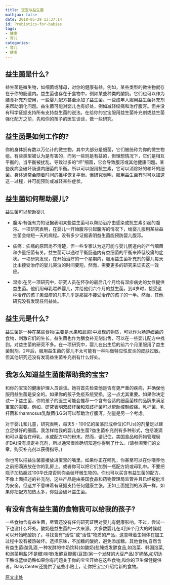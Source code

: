 ```yaml
---
title: 宝宝与益生菌
mathjax: false
date: 2018-05-29 13:37:14
id: Probiotics-for-babies
tags:
- 健康
- 育儿
categories:
- 育儿
- 健康
---
```


## 益生菌是什么?

益生菌是微生物，如细菌或酵母，对你的健康有益。例如，某些类型的微生物就存在于你的肠道内。益生菌也存在于食物中，例如某些种类的酸奶。它们也可以作为膳食补充剂使用，一些婴儿配方甚至添加了益生菌。一些成年人服用益生菌补充剂来帮助消化问题。益生菌可能对婴儿也有好处，例如减轻绞痛和治疗腹泻。但并没有科学证据支持所有支持益生菌的说法。在给你的宝宝服用益生菌补充剂或益生菌强化配方之前，先和你的孩子的医生谈谈，做一些研究。

<!---more--->

## 益生菌是如何工作的?

你的身体拥有数以万亿计的微生物，其中大部分是细菌，它们被统称为你的微生物组。有些类型被认为是有害的，而另一些则是有益的，但理想情况下，它们是相互平衡的。当平衡被扰乱，导致过多的“坏”细菌，它会导致腹泻或其他健康问题。某些疾病会破坏肠道内细菌的平衡。所以可以服用抗生素，它可以消除好的和坏的细菌。身体通常会随着时间的推移恢复平衡。但研究表明，服用益生菌有时可以加速这一过程，并可能预防或减轻某些症状。

## 益生菌如何帮助婴儿?

益生菌可以帮助婴儿

- 腹泻:有强有力的证据表明某些益生菌可以帮助治疗由感染或抗生素引起的腹泻。一项研究表明，在婴儿一开始腹泻引起腹泻的情况下，给婴儿服用某些益生菌会缩短一天的病程。没有多少证据表明益生菌能预防婴儿腹泻。

- 疝痛：疝痛的原因尚不清楚，但一些专家认为这可能与婴儿肠道内的产气细菌和少量细菌有关。益生菌可以通过平衡肠道内有益细菌的平衡来降低绞痛的症状。一项研究发现，在开始治疗的一个星期内，服用益生菌补充剂的婴儿每天比未接受治疗的婴儿哭泣的时间要短。然而，需要更多的研究来证实这一效应。

- 湿疹:在另一项研究中，研究人员在怀孕的最后几个月给有湿疹病史的女性提供益生菌。他们用母乳喂养婴儿，并给他们六个月的益生菌。到4岁时，接受这种治疗的孩子患湿疹的几率几乎是那些不接受治疗的孩子的一半。然而，其他研究没有发现任何益处。 

## 益生元是什么?

益生菌是一种在某些食物(主要是水果和蔬菜)中发现的物质，可以作为肠道细菌的食物，刺激它们的生长。益生菌也作为膳食补充剂出售，可以在一些婴儿配方中找到。对益生菌的研究不多。在一项研究中，婴儿在出生后的前六个月里服用了益生菌制剂。2年后，服用益生菌的婴儿不太可能有一种叫做特应性皮炎的皮肤过敏。但其他研究还没有发现益生菌补充剂有什么好处。

## 我怎么知道益生菌能帮助我的宝宝?

和你的宝宝的健康护理人员谈谈。她将首先检查他是否有更严重的疾病，并确保他服用益生菌是安全的。如果你的孩子免疫系统受损，这一点尤其重要。如果你决定试一下益生菌，你的孩子的医生可能会推荐一个含有合适的细菌菌株的品牌来满足宝宝的需要。例如，研究表明双歧杆菌和双歧杆菌可以帮助控制绞痛。乳杆菌、乳杆菌和rhamnosus乳酸菌(LGG)可以帮助治疗腹泻。剂量是另一个考虑。

对于婴儿和儿童，研究表明，每天5 - 100亿的菌落形成单位(CFUs)的剂量足以建立足够好的细菌。我怎样给我的婴儿益生菌?益生菌补充剂有多种形式，包括液滴和可以混合在母乳、水或配方中的粉末。然而，请记住，美国食品和药物管理局(FDA)没有规定补充剂，所以通常很难确切知道你得到了什么。(请参阅我们的文章，购买补充剂以获得指导。)

你也可以把益生菌直接放进宝宝的嘴里。如果你正在哺乳，你甚至可以在你喂养他之前把滴液放在你的乳房上。或者你可以把它们加到一瓶配方奶或母乳中。不要把瓶子加热超过100华氏度否则你会破坏微生物的。你也可以买含有益生菌的配方。不像上面描述的补充剂，这些产品是由美国食品和药物管理局监管并且已经被批准为安全。但这并不意味着有证据支持任何健康主张。正如上面提到的液滴一样，如果你把配方加热太多，你就会破坏益生菌。

## 有没有含有益生菌的食物我可以给我的孩子?

一些食物含有益生菌，尽管还没有任何研究证明对婴儿有健康影响。不过，尝试一下也没什么坏处。酸奶是益生菌的一大来源。大多数婴儿在4到6个月大的时候就可以开始吃酸奶了。寻找含有“活性”或“活性”物质的产品，这意味着生物体在加工过程中没有被热破坏。选择原味，不加糖的酸奶，避免添加糖。其他食物,自然含有益生菌:酸乳酒,一种发酵的牛奶饮料(如酸奶)盐腌或发酵食品,如泡菜、韩国泡菜,和泡菜用盐(不是醋)味噌(发酵豆瓣酱)豆豉(另一个发酵的大豆产品)岁奶酪,如切达干酪或蓝纹奶酪如果你有问题关于你的宝宝开始在这些食物,和你的卫生保健提供者。BabyCenter还提供了这些小贴士，让你把宝宝介绍给新的食物。



[原文出处](https://www.babycenter.com/0_probiotics-for-babies_20000896.bc)